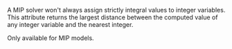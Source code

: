 A MIP solver won't always assign strictly integral values to integer variables. This attribute returns the largest
distance between the computed value of any integer variable and the nearest integer.

Only available for MIP models.
